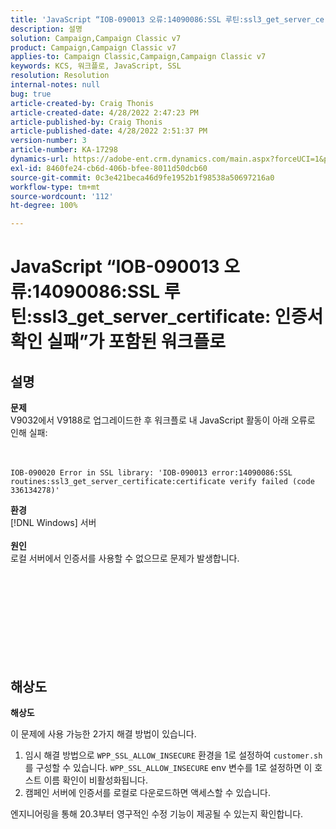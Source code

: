 ```yaml
---
title: 'JavaScript “IOB-090013 오류:14090086:SSL 루틴:ssl3_get_server_certificate: 인증서 확인 실패”가 포함된 워크플로'
description: 설명
solution: Campaign,Campaign Classic v7
product: Campaign,Campaign Classic v7
applies-to: Campaign Classic,Campaign,Campaign Classic v7
keywords: KCS, 워크플로, JavaScript, SSL
resolution: Resolution
internal-notes: null
bug: true
article-created-by: Craig Thonis
article-created-date: 4/28/2022 2:47:23 PM
article-published-by: Craig Thonis
article-published-date: 4/28/2022 2:51:37 PM
version-number: 3
article-number: KA-17298
dynamics-url: https://adobe-ent.crm.dynamics.com/main.aspx?forceUCI=1&pagetype=entityrecord&etn=knowledgearticle&id=d9951f1b-02c7-ec11-a7b6-0022480a10ee
exl-id: 8460fe24-cb6d-406b-bfee-8011d50dcb60
source-git-commit: 0c3e421beca46d9fe1952b1f98538a50697216a0
workflow-type: tm+mt
source-wordcount: '112'
ht-degree: 100%

---
```


# JavaScript “IOB-090013 오류:14090086:SSL 루틴:ssl3_get_server_certificate: 인증서 확인 실패”가 포함된 워크플로

## 설명

<b>문제</b>
<br>V9032에서 V9188로 업그레이드한 후 워크플로 내 JavaScript 활동이 아래 오류로 인해 실패: <br><br><br>

```
IOB-090020 Error in SSL library: 'IOB-090013 error:14090086:SSL routines:ssl3_get_server_certificate:certificate verify failed (code 336134278)'
```


<b>환경</b>
<br>[!DNL Windows] 서버<br><br>
<b>원인</b>
<br>로컬 서버에서 인증서를 사용할 수 없으므로 문제가 발생합니다.<br><br><br>

<br><br><br> <br><br> 

## 해상도


<b>해상도</b>

이 문제에 사용 가능한 2가지 해결 방법이 있습니다.
1. 임시 해결 방법으로 `WPP_SSL_ALLOW_INSECURE` 환경을 1로 설정하여 `customer.sh`를 구성할 수 있습니다. `WPP_SSL_ALLOW_INSECURE` env 변수를 1로 설정하면 이 호스트 이름 확인이 비활성화됩니다. 
2. 캠페인 서버에 인증서를 로컬로 다운로드하면 액세스할 수 있습니다.

엔지니어링을 통해 20.3부터 영구적인 수정 기능이 제공될 수 있는지 확인합니다.

